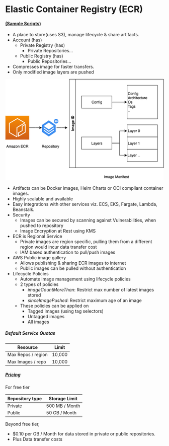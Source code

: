 # Elastic Container Registry (ECR)

#### [(Sample Scripts)](sampleScripts.md)
- A place to store(uses S3), manage lifecycle & share artifacts.
- Account (has)
    - Private Registry (has)
        - Private Repositories...
    - Public Registry (has)
        - Public Repositories...
- Compresses image for faster transfers.
- Only modified image layers are pushed

![ECR Architecture](assets/ECR%20Architecture.png)
- Artifacts can be Docker images, Helm Charts or OCI compliant container images.
- Highly scalable and available
- Easy integrations with other services viz. ECS, EKS, Fargate, Lambda, Beanstalk. 
- Security 
    - Images can be secured by scanning against Vulnerabilities, when pushed to repository
    - Image Encryption at Rest using KMS
- ECR is Regional Service
    - Private images are region specific, pulling them from a different region would incur data transfer cost
    - IAM based authentication to pull/push images
- AWS Public image gallery
    - Allows publishing & sharing ECR images to internet
    - Public images can be pulled without authentication
- Lifecycle Policies
    - Automate image management using lifecycle policies
    - 2 types of policies
        - *imageCountMoreThan*: Restrict max number of latest images stored 
        - *sinceImagePushed*: Restrict maximum age of an image
    - These policies can be applied on 
        - Tagged images (using tag selectors)
        - Untagged images
        - All images  

##### Default Service Quotas

| Resource           | Limit  |
| ------------------ | ------ |
| Max Repos / region | 10,000 |
| Max Images / repo  | 10,000 |

##### [Pricing](https://aws.amazon.com/ecr/pricing/ "ECR Pricing")

For free tier

| Repository type    | Storage Limit  |
| ------------------ | -------------- |
| Private            | 500 MB / Month |
| Public             | 50 GB / Month  |

Beyond free tier, 
- $0.10 per GB / Month for data stored in private or public repositories.
- Plus Data transfer costs



